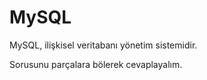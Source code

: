 # MySQL

MySQL, ilişkisel veritabanı yönetim  sistemidir.

Sorusunu parçalara bölerek cevaplayalım.

